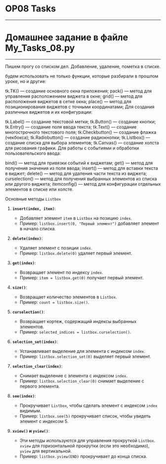 # OP08 Tasks

---

# Домашнее задание в файле My_Tasks_08.py

---


Пишем прогу со списком дел. Добавление, удаление, пометка в списке.

 будем использовать не только функции, которые разбирали в прошлом уроке, но и другие:

 tk.TK() — создание основного окна приложения;
 pack() — метод для управления расположением виджета в окне;
 grid() — метод для расположения виджетов в сетке окна;
 place() — метод для позиционирования виджетов с точными координатами;
 Для создания различных виджетов и их конфигурации:

 tk.Label() — создание текстовой метки;
 tk.Button() — создание кнопки;
 tk.Entry() — создание поля ввода текста;
 tk.Text() — создание многострочного текстового поля;
 tk.Checkbutton() — создание флажка (чекбокса);
 tk.Radiobutton() — создание радиокнопки;
 tk.Listbox() — создание списка для выбора элементов;
 tk.Canvas() — создание холста для рисования графики.
 Для работы с событиями и обработки пользовательского ввода:

 bind() — метод для привязки событий к виджетам;
 get() — метод для получения значения из поля ввода;
 insert() — метод для вставки текста в виджет;
 delete() — метод для удаления части текста из виджета;
 curselection() — метод для получения выбранных элементов из списка или другого виджета;
 itemconfig() — метод для конфигурации отдельных элементов в списке или холсте.

Основные методы `Listbox`

1. **`insert(index, item)`**:
   - Добавляет элемент `item` в `Listbox` на позицию `index`.
   - Пример: `listbox.insert(0, "Первый элемент")` добавляет элемент в начало списка.

2. **`delete(index)`**:
   - Удаляет элемент с позиции `index`.
   - Пример: `listbox.delete(0)` удаляет первый элемент.

3. **`get(index)`**:
   - Возвращает элемент по индексу `index`.
   - Пример: `item = listbox.get(0)` получает первый элемент.

4. **`size()`**:
   - Возвращает количество элементов в `Listbox`.
   - Пример: `count = listbox.size()`.

5. **`curselection()`**:
   - Возвращает кортеж, содержащий индексы выбранных элементов.
   - Пример: `selected_indices = listbox.curselection()`.

6. **`selection_set(index)`**:
   - Устанавливает выделение для элемента с индексом `index`.
   - Пример: `listbox.selection_set(0)` выделяет первый элемент.

7. **`selection_clear(index)`**:
   - Снимает выделение с элемента с индексом `index`.
   - Пример: `listbox.selection_clear(0)` снимает выделение с первого элемента.

8. **`see(index)`**:
   - Прокручивает `Listbox`, чтобы сделать элемент с индексом `index` видимым.
   - Пример: `listbox.see(5)` прокручивает список, чтобы увидеть элемент с индексом 5.

9. **`xview()` и `yview()`**:
   - Эти методы используются для управления прокруткой `Listbox`. `xview` для горизонтальной прокрутки (если это необходимо), `yview` для вертикальной.
   - Пример: `listbox.yview(END)` прокручивает до конца списка.
